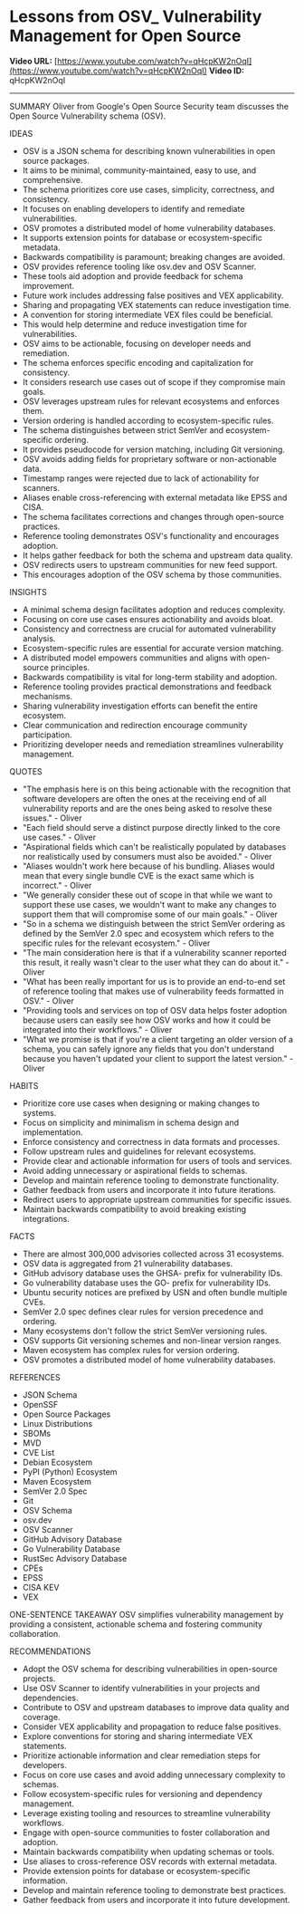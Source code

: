 # Lessons from OSV_ Vulnerability Management for Open Source

**Video URL:** [https://www.youtube.com/watch?v=qHcpKW2nOqI](https://www.youtube.com/watch?v=qHcpKW2nOqI)
**Video ID:** qHcpKW2nOqI

---

SUMMARY
Oliver from Google's Open Source Security team discusses the Open Source Vulnerability schema (OSV).

IDEAS
* OSV is a JSON schema for describing known vulnerabilities in open source packages.
* It aims to be minimal, community-maintained, easy to use, and comprehensive.
* The schema prioritizes core use cases, simplicity, correctness, and consistency.
* It focuses on enabling developers to identify and remediate vulnerabilities.
* OSV promotes a distributed model of home vulnerability databases.
* It supports extension points for database or ecosystem-specific metadata.
* Backwards compatibility is paramount; breaking changes are avoided.
* OSV provides reference tooling like osv.dev and OSV Scanner.
* These tools aid adoption and provide feedback for schema improvement.
* Future work includes addressing false positives and VEX applicability.
* Sharing and propagating VEX statements can reduce investigation time.
* A convention for storing intermediate VEX files could be beneficial.
* This would help determine and reduce investigation time for vulnerabilities.
* OSV aims to be actionable, focusing on developer needs and remediation.
* The schema enforces specific encoding and capitalization for consistency.
* It considers research use cases out of scope if they compromise main goals.
* OSV leverages upstream rules for relevant ecosystems and enforces them.
* Version ordering is handled according to ecosystem-specific rules.
* The schema distinguishes between strict SemVer and ecosystem-specific ordering.
* It provides pseudocode for version matching, including Git versioning.
* OSV avoids adding fields for proprietary software or non-actionable data.
* Timestamp ranges were rejected due to lack of actionability for scanners.
* Aliases enable cross-referencing with external metadata like EPSS and CISA.
* The schema facilitates corrections and changes through open-source practices.
* Reference tooling demonstrates OSV's functionality and encourages adoption.
* It helps gather feedback for both the schema and upstream data quality.
* OSV redirects users to upstream communities for new feed support.
* This encourages adoption of the OSV schema by those communities.

INSIGHTS
* A minimal schema design facilitates adoption and reduces complexity.
* Focusing on core use cases ensures actionability and avoids bloat.
* Consistency and correctness are crucial for automated vulnerability analysis.
* Ecosystem-specific rules are essential for accurate version matching.
* A distributed model empowers communities and aligns with open-source principles.
* Backwards compatibility is vital for long-term stability and adoption.
* Reference tooling provides practical demonstrations and feedback mechanisms.
* Sharing vulnerability investigation efforts can benefit the entire ecosystem.
* Clear communication and redirection encourage community participation.
* Prioritizing developer needs and remediation streamlines vulnerability management.

QUOTES
* "The emphasis here is on this being actionable with the recognition that software developers are often the ones at the receiving end of all vulnerability reports and are the ones being asked to resolve these issues." - Oliver
* "Each field should serve a distinct purpose directly linked to the core use cases." - Oliver
* "Aspirational fields which can't be realistically populated by databases nor realistically used by consumers must also be avoided." - Oliver
* "Aliases wouldn't work here because of his bundling. Aliases would mean that every single bundle CVE is the exact same which is incorrect." - Oliver
* "We generally consider these out of scope in that while we want to support these use cases, we wouldn't want to make any changes to support them that will compromise some of our main goals." - Oliver
* "So in a schema we distinguish between the strict SemVer ordering as defined by the SemVer 2.0 spec and ecosystem which refers to the specific rules for the relevant ecosystem." - Oliver
* "The main consideration here is that if a vulnerability scanner reported this result, it really wasn't clear to the user what they can do about it." - Oliver
* "What has been really important for us is to provide an end-to-end set of reference tooling that makes use of vulnerability feeds formatted in OSV." - Oliver
* "Providing tools and services on top of OSV data helps foster adoption because users can easily see how OSV works and how it could be integrated into their workflows." - Oliver
* "What we promise is that if you're a client targeting an older version of a schema, you can safely ignore any fields that you don't understand because you haven't updated your client to support the latest version." - Oliver

HABITS
* Prioritize core use cases when designing or making changes to systems.
* Focus on simplicity and minimalism in schema design and implementation.
* Enforce consistency and correctness in data formats and processes.
* Follow upstream rules and guidelines for relevant ecosystems.
* Provide clear and actionable information for users of tools and services.
* Avoid adding unnecessary or aspirational fields to schemas.
* Develop and maintain reference tooling to demonstrate functionality.
* Gather feedback from users and incorporate it into future iterations.
* Redirect users to appropriate upstream communities for specific issues.
* Maintain backwards compatibility to avoid breaking existing integrations.

FACTS
* There are almost 300,000 advisories collected across 31 ecosystems.
* OSV data is aggregated from 21 vulnerability databases.
* GitHub advisory database uses the GHSA- prefix for vulnerability IDs.
* Go vulnerability database uses the GO- prefix for vulnerability IDs.
* Ubuntu security notices are prefixed by USN and often bundle multiple CVEs.
* SemVer 2.0 spec defines clear rules for version precedence and ordering.
* Many ecosystems don't follow the strict SemVer versioning rules.
* OSV supports Git versioning schemes and non-linear version ranges.
* Maven ecosystem has complex rules for version ordering.
* OSV promotes a distributed model of home vulnerability databases.

REFERENCES
* JSON Schema
* OpenSSF
* Open Source Packages
* Linux Distributions
* SBOMs
* MVD
* CVE List
* Debian Ecosystem
* PyPI (Python) Ecosystem
* Maven Ecosystem
* SemVer 2.0 Spec
* Git
* OSV Schema
* osv.dev
* OSV Scanner
* GitHub Advisory Database
* Go Vulnerability Database
* RustSec Advisory Database
* CPEs
* EPSS
* CISA KEV
* VEX

ONE-SENTENCE TAKEAWAY
OSV simplifies vulnerability management by providing a consistent, actionable schema and fostering community collaboration.

RECOMMENDATIONS
* Adopt the OSV schema for describing vulnerabilities in open-source projects.
* Use OSV Scanner to identify vulnerabilities in your projects and dependencies.
* Contribute to OSV and upstream databases to improve data quality and coverage.
* Consider VEX applicability and propagation to reduce false positives.
* Explore conventions for storing and sharing intermediate VEX statements.
* Prioritize actionable information and clear remediation steps for developers.
* Focus on core use cases and avoid adding unnecessary complexity to schemas.
* Follow ecosystem-specific rules for versioning and dependency management.
* Leverage existing tooling and resources to streamline vulnerability workflows.
* Engage with open-source communities to foster collaboration and adoption.
* Maintain backwards compatibility when updating schemas or tools.
* Use aliases to cross-reference OSV records with external metadata.
* Provide extension points for database or ecosystem-specific information.
* Develop and maintain reference tooling to demonstrate best practices.
* Gather feedback from users and incorporate it into future development.
